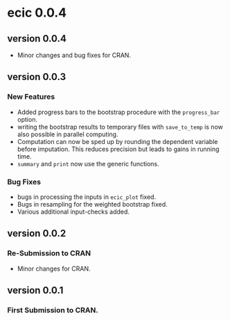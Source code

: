 # ecic 0.0.4

## version 0.0.4
- Minor changes and bug fixes for CRAN.

## version 0.0.3

### New Features
- Added progress bars to the bootstrap procedure with the `progress_bar` option.
- writing the bootstrap results to temporary files with `save_to_temp` is now also possible in parallel computing.
- Computation can now be sped up by rounding the dependent variable before imputation. This reduces precision but leads to gains in running time.
- `summary` and `print` now use the generic functions.

### Bug Fixes
- bugs in processing the inputs in `ecic_plot` fixed.
- Bugs in resampling for the weighted bootstrap fixed.
- Various additional input-checks added.

## version 0.0.2


### Re-Submission to CRAN

- Minor changes for CRAN.

## version 0.0.1

### First Submission to CRAN.


